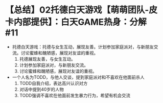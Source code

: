# 【总结】02托德白天游戏【萌萌团队-皮卡内部提供】：白天GAME热身：分解#11

-   托德白天游戏：托德与女生互动，展现友善。计划参加家庭派对，与新朋友交流。讨论蜜蜂和醜陋感，展现对友谊的重视。
    1.  托德展现友善，与女生互动。
    2.  计划参加家庭派对，与新朋友交流。
    3.  讨论蜜蜂和醜陋感，展现对友谊的重视。
-   一个人名为TODD，与他人交谈，提到家庭派对和不喜欢在他面前杀人
    1.  TODD自我介绍，表达高兴认识对方
    2.  对话中提到40岁的人物
    3.  TODD强调不喜欢在他面前发生暴力行为，希望有机会交流